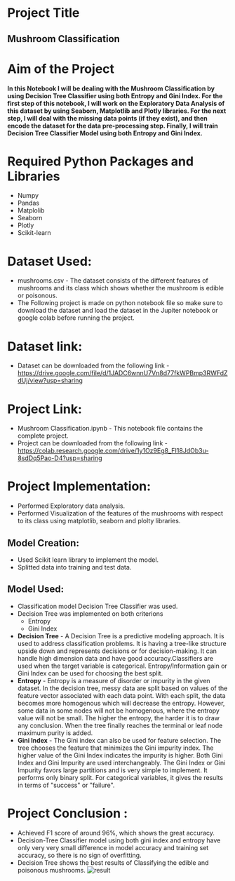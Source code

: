 # Project Title
## **Mushroom Classification**


# Aim of the Project
**In this Notebook I will be dealing with the Mushroom Classification by using Decision Tree Classifier using both Entropy and Gini Index.
For the first step of this notebook, I will work on the Exploratory Data Analysis of this dataset by using Seaborn, Matplotlib and Plotly libraries.
For the next step, I will deal with the missing data points (if they exist), and then encode the dataset for the data pre-processing step.
Finally, I will train Decision Tree Classifier Model using both Entropy and Gini Index.**

# Required Python Packages and Libraries
* Numpy
* Pandas
* Matplolib
* Seaborn
* Plotly
* Scikit-learn

# Dataset Used:
* mushrooms.csv - The dataset consists of the different features of mushrooms and its class which shows whether the mushroom is edible or poisonous.
* The Following project is made on python notebook file so make sure to download the dataset and load the dataset in the Jupiter notebook or google colab before running the project.
# Dataset link:
* Dataset can be downloaded from the following link - https://drive.google.com/file/d/1JADC6wnnU7Vn8d77fkWPBmp3RWFdZdUj/view?usp=sharing
# Project Link:
* Mushroom Classification.ipynb - This notebook file contains the complete project.
* Project can be downloaded from the following link - https://colab.research.google.com/drive/1y1Oz9Eg8_FI18JdOb3u-8sdDq5Pao-D4?usp=sharing

# Project Implementation:
* Performed Exploratory data analysis.
* Performed Visualization of the features of the mushrooms with respect to its class using matplotlib, seaborn and plolty libraries.

## Model Creation:
* Used Scikit learn library to implement the model.
* Splitted data into training and test data.

## Model Used:
* Classification model Decision Tree Classifier was used.
* Decision Tree was implemented on both criterions 
     * Entropy 
     * Gini Index
* **Decision Tree** - A Decision Tree is a predictive modeling approach. It is used to address classification problems. It is having a tree-like structure upside down and represents decisions or for decision-making. It can handle high dimension data and have good accuracy.Classifiers are used when the target variable is categorical. Entropy/Information gain or Gini Index can be used for choosing the best split. 
* **Entropy** - Entropy is a measure of disorder or impurity in the given dataset. In the decision tree, messy data are split based on values of the feature vector associated with each data point. With each split, the data becomes more homogenous which will decrease the entropy. However, some data in some nodes will not be homogenous, where the entropy value will not be small. The higher the entropy, the harder it is to draw any conclusion. When the tree finally reaches the terminal or leaf node maximum purity is added.
* **Gini Index** - The Gini index can also be used for feature selection. The tree chooses the feature that minimizes the Gini impurity index. The higher value of the Gini Index indicates the impurity is higher. Both Gini Index and Gini Impurity are used interchangeably. The Gini Index or Gini Impurity favors large partitions and is very simple to implement. It performs only binary split. For categorical variables, it gives the results in terms of "success" or "failure".

# Project Conclusion :
* Achieved F1 score of around 96%, which shows the great accuracy.
* Decision-Tree Classifier model using both gini index and entropy have only very very small difference in model accuracy and training set accuracy, so there is no sign of overfitting.
* Decision Tree shows the best results of Classifying the edible and poisonous mushrooms.
![result](https://user-images.githubusercontent.com/101913703/194864361-4fb8b72a-d9b0-41fe-a3a6-d47178be9ffd.png)
